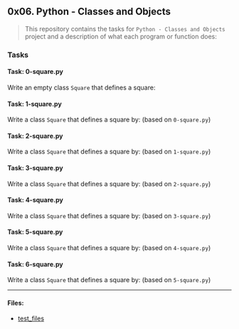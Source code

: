 ## 0x06. Python - Classes and Objects

> This repository contains the tasks for `Python - Classes and Objects` project and a description of what each program or function does:

### Tasks

#### Task: 0-square.py
Write an empty class `Square` that defines a square:

#### Task: 1-square.py
Write a class `Square` that defines a square by: (based on `0-square.py`)

#### Task: 2-square.py
Write a class `Square` that defines a square by: (based on `1-square.py`)

#### Task: 3-square.py
Write a class `Square` that defines a square by: (based on `2-square.py`)

#### Task: 4-square.py
Write a class `Square` that defines a square by: (based on `3-square.py`)

#### Task: 5-square.py
Write a class `Square` that defines a square by: (based on `4-square.py`)

#### Task: 6-square.py
Write a class `Square` that defines a square by: (based on `5-square.py`)

___

#### Files:

* [test_files](https://github.com/jonyamagiri/alx-higher_level_programming/tree/master/0x06-python-classes/test_files)


